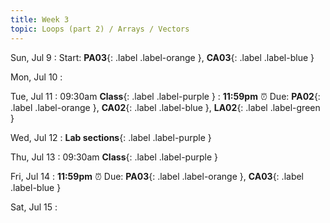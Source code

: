 ```yaml
---
title: Week 3
topic: Loops (part 2) / Arrays / Vectors
---
```

Sun, Jul 9
: Start: **PA03**{: .label .label-orange }, **CA03**{: .label .label-blue }

Mon, Jul 10
:

Tue, Jul 11
: 09:30am **Class**{: .label .label-purple }
: **11:59pm**  ⏰  Due: **PA02**{: .label .label-orange }, **CA02**{: .label .label-blue }, **LA02**{: .label .label-green }


Wed, Jul 12
: **Lab sections**{: .label .label-purple }


Thu, Jul 13
: 09:30am **Class**{: .label .label-purple } 


Fri, Jul 14
: **11:59pm**  ⏰  Due: **PA03**{: .label .label-orange }, **CA03**{: .label .label-blue }

Sat, Jul 15
: 


